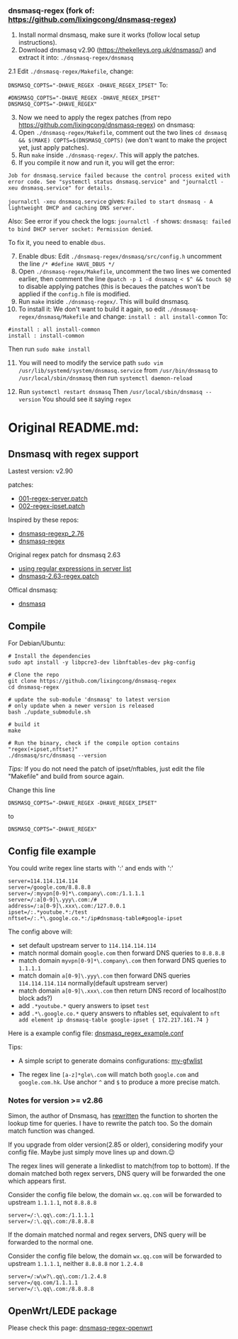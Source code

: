 ### dnsmasq-regex (fork of: https://github.com/lixingcong/dnsmasq-regex)

1. Install normal dnsmasq, make sure it works (follow local setup instructions).
2. Download dnsmasq v2.90 (https://thekelleys.org.uk/dnsmasq/) and extract it into: `./dnsmasq-regex/dnsmasq`

2.1 Edit `./dnsmasq-regex/Makefile`, change:

`DNSMASQ_COPTS="-DHAVE_REGEX -DHAVE_REGEX_IPSET"`
To:
```
#DNSMASQ_COPTS="-DHAVE_REGEX -DHAVE_REGEX_IPSET"
DNSMASQ_COPTS="-DHAVE_REGEX"
```

3. Now we need to apply the regex patches (from repo https://github.com/lixingcong/dnsmasq-regex) on dnsmasq:
4. Open `./dnsmasq-regex/Makefile`, comment out the two lines `cd dnsmasq && $(MAKE) COPTS=$(DNSMASQ_COPTS)` (we don't want to make the project yet, just apply patches).
5. Run `make` inside `./dnsmasq-regex/`. This will apply the patches.
6. If you compile it now and run it, you will get the error:

`Job for dnsmasq.service failed because the control process exited with error code.
See "systemctl status dnsmasq.service" and "journalctl -xeu dnsmasq.service" for details.`

`journalctl -xeu dnsmasq.service` gives:
`Failed to start dnsmasq - A lightweight DHCP and caching DNS server.`

Also: See error if you check the logs: `journalctl -f` shows:
`dnsmasq: failed to bind DHCP server socket: Permission denied`.

To fix it, you need to enable `dbus`.

7. Enable dbus: Edit `./dnsmasq-regex/dnsmasq/src/config.h` uncomment the line `/* #define HAVE_DBUS */`
8. Open `./dnsmasq-regex/Makefile`, uncomment the two lines we comented earlier, then comment the line `@patch -p 1 -d dnsmasq < $^ && touch $@` to disable applying patches (this is becaues the patches won't be applied if the `config.h` file is modified.
9. Run `make` inside `./dnsmasq-regex/`. This will build dnsmasq.
10. To install it: We don't want to build it again, so edit `./dnsmasq-regex/dnsmasq/Makefile` and change:
`install : all install-common`
To:
```
#install : all install-common
install : install-common
```
Then run `sudo make install`

11. You will need to modify the service path `sudo vim /usr/lib/systemd/system/dnsmasq.service` from `/usr/bin/dnsmasq` to `/usr/local/sbin/dnsmasq` then run `systemctl daemon-reload`

12. Run `systemctl restart dnsmasq` Then `/usr/local/sbin/dnsmasq --version` You should see it saying `regex`


# Original README.md:
## Dnsmasq with regex support

Lastest version: v2.90

patches:
- [001-regex-server.patch](/patches/001-regex-server.patch)
- [002-regex-ipset.patch](/patches/002-regex-ipset.patch)

Inspired by these repos:
- [dnsmasq-regexp_2.76](https://github.com/spacedingo/dnsmasq-regexp_2.76)
- [dnsmasq-regex](https://github.com/cuckoohello/dnsmasq-regex)

Original regex patch for dnsmasq 2.63
- [using regular expressions in server list](http://lists.thekelleys.org.uk/pipermail/dnsmasq-discuss/2013q2/007124.html)
- [dnsmasq-2.63-regex.patch](http://lists.thekelleys.org.uk/pipermail/dnsmasq-discuss/attachments/20130428/b3fc0de0/attachment.obj)

Offical dnsmasq:
- [dnsmasq](http://www.thekelleys.org.uk/dnsmasq/)

## Compile

For Debian/Ubuntu:

```
# Install the dependencies
sudo apt install -y libpcre3-dev libnftables-dev pkg-config

# Clone the repo
git clone https://github.com/lixingcong/dnsmasq-regex
cd dnsmasq-regex

# update the sub-module 'dnsmasq' to latest version
# only update when a newer version is released
bash ./update_submodule.sh

# build it
make

# Run the binary, check if the compile option contains "regex(+ipset,nftset)"
./dnsmasq/src/dnsmasq --version
```

*Tips:* If you do not need the patch of ipset/nftables, just edit the file "Makefile" and build from source again.

Change this line

```
DNSMASQ_COPTS="-DHAVE_REGEX -DHAVE_REGEX_IPSET"
```

to

```
DNSMASQ_COPTS="-DHAVE_REGEX"
```

## Config file example

You could write regex line starts with ':' and ends with ':'

```
server=114.114.114.114
server=/google.com/8.8.8.8
server=/:myvpn[0-9]*\.company\.com:/1.1.1.1
server=/:a[0-9]\.yyy\.com:/#
address=/:a[0-9]\.xxx\.com:/127.0.0.1
ipset=/:.*youtube.*:/test
nftset=/:.*\.google.co.*:/ip#dnsmasq-table#google-ipset
```

The config above will:

- set default upstream server to ```114.114.114.114```
- match normal domain ```google.com``` then forward DNS queries to ```8.8.8.8```
- match domain ```myvpn[0-9]*\.company\.com``` then forward DNS queries to ```1.1.1.1```
- match domain ```a[0-9]\.yyy\.com``` then forward DNS queries ```114.114.114.114``` normally(default upstream server)
- match domain ```a[0-9]\.xxx\.com``` then return DNS record of localhost(to block ads?)
- add ```.*youtube.*``` query answers to ipset ```test```
- add ```.*\.google.co.*``` query answers to nftables set, equivalent to ```nft add element ip dnsmasq-table google-ipset { 172.217.161.74 }```

Here is a example config file: [dnsmasq\_regex\_example.conf](/dnsmasq_regex_example.conf)

Tips:

- A simple script to generate domains configurations: [my-gfwlist](https://github.com/lixingcong/my-gfwlist)

- The regex line ```[a-z]*gle\.com``` will match both ```google.com``` and ```google.com.hk```. Use anchor ```^``` and ```$``` to produce a more precise match.

### Notes for version >= v2.86

Simon, the author of Dnsmasq, has [rewritten](https://thekelleys.org.uk/gitweb/?p=dnsmasq.git;a=commit;h=12a9aa7c628e2d7dcd34949603848a3fb53fce9c) the function to shorten the lookup time for queries. I have to rewrite the patch too. So the domain match function was changed.

If you upgrade from older version(2.85 or older), considering modify your config file. Maybe just simply move lines up and down.😉

The regex lines will generate a linkedlist to match(from top to bottom). If the domain matched both regex servers, DNS query will be forwarded the one which appears first.

Consider the config file below, the domain ```wx.qq.com``` will be forwarded to upstream ```1.1.1.1```, not ```8.8.8.8```

```
server=/:\.qq\.com:/1.1.1.1
server=/:\.qq\.com:/8.8.8.8
```

If the domain matched normal and regex servers, DNS query will be forwarded to the normal one.

Consider the config file below, the domain ```wx.qq.com``` will be forwarded to upstream ```1.1.1.1```, neither ```8.8.8.8``` nor ```1.2.4.8```

```
server=/:w\w?\.qq\.com:/1.2.4.8
server=/qq.com/1.1.1.1
server=/:\.qq\.com:/8.8.8.8
```

## OpenWrt/LEDE package

Please check this page: [dnsmasq-regex-openwrt](https://github.com/lixingcong/dnsmasq-regex-openwrt)



